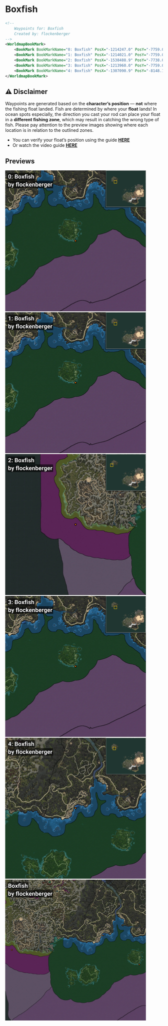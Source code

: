 # Boxfish
```xml
<!--
    Waypoints for: Boxfish
    Created by: flockenberger
-->
<WorldmapBookMark>
    <BookMark BookMarkName="0: Boxfish" PosX="-1214247.0" PosY="-7759.0" PosZ="1052822.0" />
    <BookMark BookMarkName="1: Boxfish" PosX="-1214021.0" PosY="-7759.0" PosZ="1052860.0" />
    <BookMark BookMarkName="2: Boxfish" PosX="-1538488.9" PosY="-7738.047" PosZ="1089687.2" />
    <BookMark BookMarkName="3: Boxfish" PosX="-1213960.0" PosY="-7759.0" PosZ="1052858.0" />
    <BookMark BookMarkName="4: Boxfish" PosX="-1307090.9" PosY="-8148.1367" PosZ="1126471.2" />
</WorldmapBookMark>
```

## ⚠️ Disclaimer
Waypoints are generated based on the __**character’s position**__ — __not__ where the fishing float landed.
Fish are determined by where your **float** lands!
In ocean spots especially, the direction you cast your rod can place your float in a **different fishing zone**, which may result in catching the wrong type of fish.
Please pay attention to the preview images showing where each location is in relation to the outlined zones.

- You can verify your float’s position using the guide [**HERE**](https://flockenberger.github.io/bdo-fish-position/)
- Or watch the video guide [**HERE**](https://youtu.be/t-VXcRoNojk)

## Previews
<img src="./Boxfish_0_Preview.webp" width="450"/> <img src="./Boxfish_1_Preview.webp" width="450"/> <img src="./Boxfish_2_Preview.webp" width="450"/> <img src="./Boxfish_3_Preview.webp" width="450"/> <img src="./Boxfish_4_Preview.webp" width="450"/> <img src="./Boxfish_Preview.webp" width="450"/> 